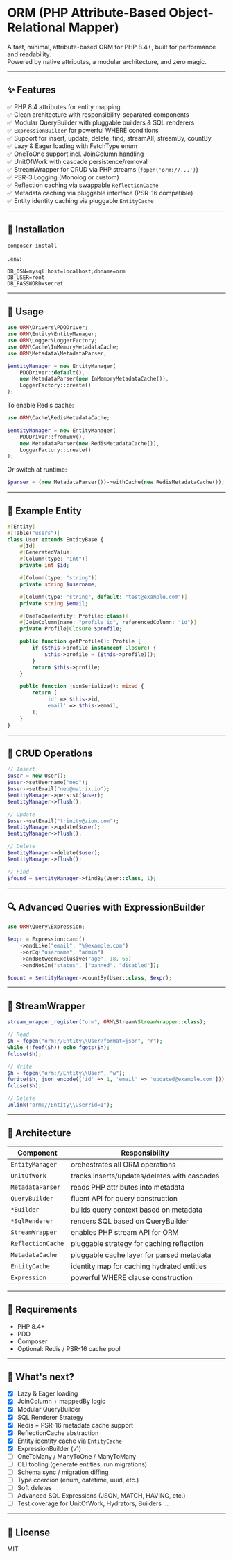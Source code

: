 
# ORM (PHP Attribute-Based Object-Relational Mapper)

A fast, minimal, attribute-based ORM for PHP 8.4+, built for performance and readability.  
Powered by native attributes, a modular architecture, and zero magic.

---

## ✨ Features

✅ PHP 8.4 attributes for entity mapping  
✅ Clean architecture with responsibility-separated components  
✅ Modular QueryBuilder with pluggable builders & SQL renderers  
✅ `ExpressionBuilder` for powerful WHERE conditions  
✅ Support for insert, update, delete, find, streamAll, streamBy, countBy  
✅ Lazy & Eager loading with FetchType enum  
✅ OneToOne support incl. JoinColumn handling  
✅ UnitOfWork with cascade persistence/removal  
✅ StreamWrapper for CRUD via PHP streams (`fopen('orm://...')`)  
✅ PSR-3 Logging (Monolog or custom)  
✅ Reflection caching via swappable `ReflectionCache`  
✅ Metadata caching via pluggable interface (PSR-16 compatible)  
✅ Entity identity caching via pluggable `EntityCache`

---

## 🧱 Installation

```bash
composer install
```

`.env`:

```dotenv
DB_DSN=mysql:host=localhost;dbname=orm
DB_USER=root
DB_PASSWORD=secret
```

---

## 🔧 Usage

```php
use ORM\Drivers\PDODriver;
use ORM\Entity\EntityManager;
use ORM\Logger\LoggerFactory;
use ORM\Cache\InMemoryMetadataCache;
use ORM\Metadata\MetadataParser;

$entityManager = new EntityManager(
    PDODriver::default(),
    new MetadataParser(new InMemoryMetadataCache()),
    LoggerFactory::create()
);
```

To enable Redis cache:

```php
use ORM\Cache\RedisMetadataCache;

$entityManager = new EntityManager(
    PDODriver::fromEnv(),
    new MetadataParser(new RedisMetadataCache()),
    LoggerFactory::create()
);
```

Or switch at runtime:

```php
$parser = (new MetadataParser())->withCache(new RedisMetadataCache());
```

---

## 👤 Example Entity

```php
#[Entity]
#[Table("users")]
class User extends EntityBase {
    #[Id]
    #[GeneratedValue]
    #[Column(type: "int")]
    private int $id;

    #[Column(type: "string")]
    private string $username;

    #[Column(type: "string", default: "test@example.com")]
    private string $email;

    #[OneToOne(entity: Profile::class)]
    #[JoinColumn(name: "profile_id", referencedColumn: "id")]
    private Profile|Closure $profile;

    public function getProfile(): Profile {
        if ($this->profile instanceof Closure) {
            $this->profile = ($this->profile)();
        }
        return $this->profile;
    }

    public function jsonSerialize(): mixed {
        return [
            'id' => $this->id,
            'email' => $this->email,
        ];
    }
}
```

---

## 🔄 CRUD Operations

```php
// Insert
$user = new User();
$user->setUsername("neo");
$user->setEmail("neo@matrix.io");
$entityManager->persist($user);
$entityManager->flush();

// Update
$user->setEmail("trinity@zion.com");
$entityManager->update($user);
$entityManager->flush();

// Delete
$entityManager->delete($user);
$entityManager->flush();

// Find
$found = $entityManager->findBy(User::class, 1);
```

---

## 🔍 Advanced Queries with ExpressionBuilder

```php
use ORM\Query\Expression;

$expr = Expression::and()
    ->andLike("email", "%@example.com")
    ->orEq("username", "admin")
    ->andBetweenExclusive("age", 18, 65)
    ->andNotIn("status", ["banned", "disabled"]);

$count = $entityManager->countBy(User::class, $expr);
```

---

## 🔁 StreamWrapper

```php
stream_wrapper_register("orm", ORM\Stream\StreamWrapper::class);

// Read
$h = fopen("orm://Entity\\User?format=json", "r");
while (!feof($h)) echo fgets($h);
fclose($h);

// Write
$h = fopen("orm://Entity\\User", "w");
fwrite($h, json_encode(['id' => 1, 'email' => 'updated@example.com']));
fclose($h);

// Delete
unlink("orm://Entity\\User?id=1");
```

---

## 🧱 Architecture

| Component             | Responsibility                                   |
|-----------------------|--------------------------------------------------|
| `EntityManager`       | orchestrates all ORM operations                  |
| `UnitOfWork`          | tracks inserts/updates/deletes with cascades     |
| `MetadataParser`      | reads PHP attributes into metadata               |
| `QueryBuilder`        | fluent API for query construction                |
| `*Builder`            | builds query context based on metadata           |
| `*SqlRenderer`        | renders SQL based on QueryBuilder                |
| `StreamWrapper`       | enables PHP stream API for ORM                   |
| `ReflectionCache`     | pluggable strategy for caching reflection        |
| `MetadataCache`       | pluggable cache layer for parsed metadata        |
| `EntityCache`         | identity map for caching hydrated entities       |
| `Expression`          | powerful WHERE clause construction               |

---

## 🧪 Requirements

- PHP 8.4+
- PDO
- Composer
- Optional: Redis / PSR-16 cache pool

---

## 🧠 What's next?

- [x] Lazy & Eager loading  
- [x] JoinColumn + mappedBy logic  
- [x] Modular QueryBuilder  
- [x] SQL Renderer Strategy  
- [x] Redis + PSR-16 metadata cache support  
- [x] ReflectionCache abstraction  
- [x] Entity identity cache via `EntityCache`  
- [x] ExpressionBuilder (v1)  
- [ ] OneToMany / ManyToOne / ManyToMany  
- [ ] CLI tooling (generate entities, run migrations)  
- [ ] Schema sync / migration diffing  
- [ ] Type coercion (enum, datetime, uuid, etc.)  
- [ ] Soft deletes  
- [ ] Advanced SQL Expressions (JSON, MATCH, HAVING, etc.)  
- [ ] Test coverage for UnitOfWork, Hydrators, Builders ...

---

## 📄 License

MIT